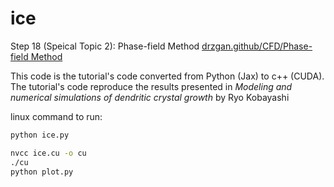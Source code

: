 # ice 
Step 18 (Speical Topic 2): Phase-field Method
[drzgan.github/CFD/Phase-field Method](https://drzgan.github.io/Python_CFD/Konayashi_1993-main/jax_version/kobayashi_aniso_jax_ZGAN-2.html)

This code is the tutorial's code converted from Python (Jax) to c++ (CUDA).
The tutorial's code reproduce the results presented in *Modeling and numerical simulations of dendritic crystal growth* by Ryo Kobayashi 

linux command to run:

```sh
python ice.py

nvcc ice.cu -o cu
./cu
python plot.py
```


